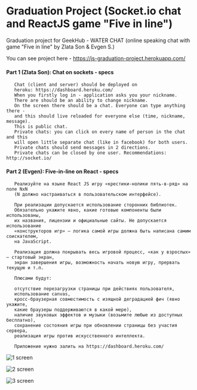 # Graduation Project (Socket.io chat and ReactJS game "Five in line")
Graduation project for GeekHub - WATER CHAT (online speaking chat with game "Five in line" by Zlata Son & Evgen S.)

You can see project here - https://js-graduation-project.herokuapp.com/

#### Part 1 (Zlata Son): Chat on sockets - specs

       Chat (client and server) should be deployed on
       heroku: https://dashboard.heroku.com/
       When you firstly log in - application asks you your nickname.
       There are should be an ability to change nickname.
       On the screen there should be a chat. Everyone can type anything there -
       and this should live reloaded for everyone else (time, nickname, message).
       This is public chat.
       Private chats: you can click on every name of person in the chat and this
       will open little separate chat (like in facebook) for both users.
       Private chats should send messages in 2 directions.
       Private chats can be closed by one user. Recommendations: http://socket.io/

#### Part 2 (Evgen): Five-in-line on React - specs

       Реализуйте на языке React JS игру «крестики-нолики пять-в-ряд» на поле NxN
       (N должно настраиваться в пользовательском интерфейсе).

       При реализации допускается использование сторонних библиотек.
       Обязательно укажите явно, какие готовые компоненты были использованы,
       их названия, лицензии и официальные сайты. Не допускается использование
       «конструкторов игр» — логика самой игры должна быть написана самим соискателем,
       на JavaScript.

       Реализация должна покрывать весь игровой процесс, «как у взрослых» — стартовый экран,
       экран завершения игры, возможность начать новую игру, прервать текущую и т.п.

       Плюсами будут:

       отсутствие перезагрузки страницы при действиях пользователя,
       использование canvas,
       кросс-браузерная совместимость с изящной деградацией фич (явно укажите,
       какие браузеры поддерживаются в какой мере),
       наличие звуковых эффектов и музыки (возьмите любые из доступных бесплатно),
       сохранение состояния игры при обновлении страницы без участия сервера,
       реализация игры против искусственного интеллекта.

       Приложение нужно залить на https://dashboard.heroku.com/

![1 screen](public/img/sc1.png)

![2 screen](public/img/sc2.png)

![3 screen](public/img/sc3.png)

